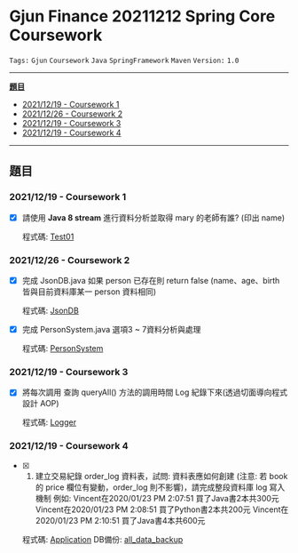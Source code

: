# Gjun Finance 20211212 Spring Core Coursework

`Tags:` `Gjun` `Coursework` `Java` `SpringFramework` `Maven` `Version:` `1.0`

---

[**題目**](#題目)
  - [2021/12/19 - Coursework 1](#20211219---coursework-1)
  - [2021/12/26 - Coursework 2](#20211226---coursework-2)
  - [2021/12/19 - Coursework 3](#20211219---coursework-3)
  - [2021/12/19 - Coursework 4](#20211219---coursework-4)

---

## 題目

### 2021/12/19 - Coursework 1

- [x] 請使用 **Java 8 stream** 進行資料分析並取得 mary 的老師有誰? (印出 name)

  程式碼: [Test01](./src/test/java/pers/yifanchi/coursework/SpringCoreCoursework_20211212/coursework_1/Test01.java)

### 2021/12/26 - Coursework 2

- [x] 完成 JsonDB.java 如果 person 已存在則 return false (name、age、birth 皆與目前資料庫某一 person 資料相同)

  程式碼: [JsonDB](./src/main/java/pers/yifanchi/coursework/SpringCoreCoursework_20211212/coursework_2/JsonDB.java)

- [x] 完成 PersonSystem.java 選項3 ~ 7資料分析與處理

  程式碼: [PersonSystem](./src/main/java/pers/yifanchi/coursework/SpringCoreCoursework_20211212/coursework_2/PersonSystem.java)

### 2021/12/19 - Coursework 3

- [x] 將每次調用 查詢 queryAll() 方法的調用時間 Log 紀錄下來(透過切面導向程式設計 AOP)

  程式碼: [Logger](./src/main/java/pers/yifanchi/coursework/SpringCoreCoursework_20211212/coursework_3/aop/Logger.java)

### 2021/12/19 - Coursework 4

- [x] 1. 建立交易紀錄 order_log 資料表，試問: 資料表應如何創建 (注意: 若 book 的 price 欄位有變動，order_log 則不影響)，請完成整段資料庫 log 寫入機制
    例如:
    Vincent在2020/01/23 PM 2:07:51 買了Java書2本共300元
    Vincent在2020/01/23 PM 2:08:51 買了Python書2本共200元
    Vincent在2020/01/23 PM 2:10:51 買了Java書4本共600元

  程式碼: [Application](./src/main/java/pers/yifanchi/coursework/SpringCoreCoursework_20211212/coursework_4/Application.java)
  DB備份: [all_data_backup](./src/main/java/pers/yifanchi/coursework/SpringCoreCoursework_20211212/coursework_4/sql/all_data_backup.sql)
